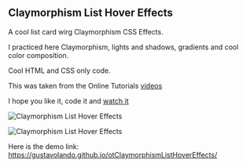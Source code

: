 ## Claymorphism List Hover Effects

A cool list card wirg Claymorphism CSS Effects.

I practiced here Claymorphism, lights and shadows, gradients and cool color composition.

Cool HTML and CSS only code.

This was taken from the Online Tutorials [videos](https://www.youtube.com/watch?v=Ao-bepemF8A)

I hope you like it, code it and [watch it](https://gustavolando.github.io/otClaymorphismListHoverEffects/)

![Claymorphism List Hover Effects](https://gustavolando.github.io/otClaymorphismListHoverEffects/Claymorphism%20List%20Hover%20Effects%201.png)

![Claymorphism List Hover Effects](https://gustavolando.github.io/otClaymorphismListHoverEffects/Claymorphism%20List%20Hover%20Effects%202.png)

Here is the demo link:  https://gustavolando.github.io/otClaymorphismListHoverEffects/
